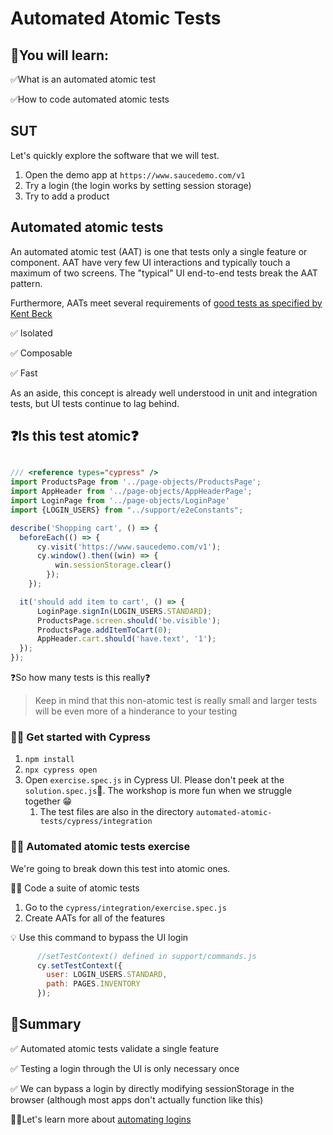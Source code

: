 # Automated Atomic Tests

## 🧠You will learn:

✅What is an automated atomic test 

✅How to code automated atomic tests

## SUT

Let's quickly explore the software that we will test.

1. Open the demo app at `https://www.saucedemo.com/v1`
2. Try a login (the login works by setting session storage)
3. Try to add a product

## Automated atomic tests

An automated atomic test (AAT) is one that tests only a single feature or component. AAT have very few UI interactions and typically touch a maximum of two screens. The "typical" UI end-to-end tests break the AAT pattern. 

Furthermore, AATs meet several requirements of [good tests as specified by Kent Beck](https://github.com/nadvolod/testing-best-practices/blob/main/README.md#what-is-a-good-test-1)

✅ Isolated

✅ Composable

✅ Fast



As an aside, this concept is already well understood in unit and integration tests, but UI tests continue to lag behind.

## ❓Is this test atomic❓

```js

/// <reference types="cypress" />
import ProductsPage from '../page-objects/ProductsPage';
import AppHeader from '../page-objects/AppHeaderPage';
import LoginPage from '../page-objects/LoginPage'
import {LOGIN_USERS} from "../support/e2eConstants";

describe('Shopping cart', () => {
  beforeEach(() => {
      cy.visit('https://www.saucedemo.com/v1');
      cy.window().then((win) => {
          win.sessionStorage.clear()
        });
    });

  it('should add item to cart', () => {
      LoginPage.signIn(LOGIN_USERS.STANDARD);
      ProductsPage.screen.should('be.visible');
      ProductsPage.addItemToCart(0);
      AppHeader.cart.should('have.text', '1');
  });
});

```

❓So how many tests is this really❓

> Keep in mind that this non-atomic test is really small and larger tests will be even
> more of a hinderance to your testing

### 🏋️‍♀️ Get started with Cypress

1. `npm install`
2. `npx cypress open`
3. Open `exercise.spec.js` in Cypress UI. Please don't peek at the `solution.spec.js`🙏. The workshop is more fun when we struggle together 😁
   1. The test files are also in the directory `automated-atomic-tests/cypress/integration`

### 🏋️‍♀️ Automated atomic tests exercise

We're going to break down this test into atomic ones.

🏋️‍♀️ Code a suite of atomic tests

1. Go to the `cypress/integration/exercise.spec.js`
2. Create AATs for all of the features

💡 Use this command to bypass the UI login

```js
      //setTestContext() defined in support/commands.js
      cy.setTestContext({
        user: LOGIN_USERS.STANDARD,
        path: PAGES.INVENTORY
      });

```

## 📔Summary

✅ Automated atomic tests validate a single feature

✅ Testing a login through the UI is only necessary once

✅ We can bypass a login by directly modifying sessionStorage in the browser (although most apps don't actually function like this)

🏃‍♀️Let's learn more about [automating logins](../login-testing/LOGINS.md)
